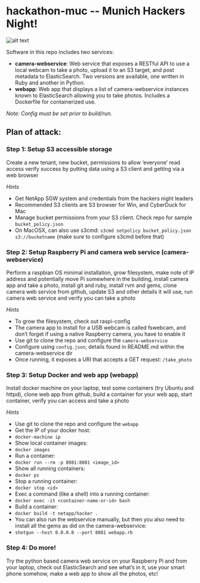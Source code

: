 # hackathon-muc -- Munich Hackers Night!

![alt text](https://cloud.githubusercontent.com/assets/917241/15464979/702523d0-20d2-11e6-8d88-2b71e30863d5.png "Your Challenge")


Software in this repo includes two services:

* **camera-webservice**: Web service that exposes a RESTful API to use a local webcam to take a photo, upload it to an S3 target, and post metadata to ElasticSearch.  Two versions are available, one written in Ruby and another in Python.
* **webapp**: Web app that displays a list of camera-webservice instances known to ElasticSearch allowing you to take photos.  Includes a Dockerfile for containerized use.  

*Note: Config must be set prior to build/run.*

## Plan of attack:

### Step 1: Setup S3 accessible storage
Create a new tenant, new bucket, permissions to allow ‘everyone’ read access
verify success by putting data using a S3 client and getting via a web browser

*Hints*

* Get NetApp SGW system and credentials from the hackers night leaders
* Recommended S3 clients are S3 browser for Win, and CyberDuck for Mac
* Manage bucket permissions from your S3 client.  Check repo for sample  `bucket_policy.json`
* On MacOSX, can also use s3cmd: `s3cmd setpolicy bucket_policy.json s3://bucketname` (make sure to configure s3cmd before that)

### Step 2: Setup Raspberry Pi and camera web service (camera-webservice)
Perform a raspbian OS minimal installation, grow filesystem, make note of IP address and potentially move Pi somewhere in the building, install camera app and take a photo, install git and ruby, install rvm and gems, clone camera web service from github, update S3 and other details it will use, run camera web service and verify you can take a photo

*Hints*

* To grow the filesystem, check out raspi-config
* The camera app to install for a USB webcam is called fswebcam, and don’t forget if using a native Raspberry camera, you have to enable it
* Use git to clone the repo and configure the `camera-webservice`
* Configure using `config.json`; details found in README.md within the camera-webservice dir
* Once running, it exposes a URI that accepts a GET request: `/take_photo`

### Step 3: Setup Docker and web app (webapp)
Install docker machine on your laptop, test some containers (try Ubuntu and httpd), clone web app from github, build a container for your web app, start container, verify you can access and take a photo

*Hints*

* Use git to clone the repo and configure the `webapp`
* Get the IP of your docker host:
 *  `docker-machine ip`
* Show local container images:
 *  `docker images`
* Run a container:
 *  `docker run --rm -p 8081:8081 <image_id>`
* Show all running containers:
 *  `docker ps`
* Stop a running container:
 *  `docker stop <id>`
* Exec a command (like a shell) into a running container:
 *  `docker exec -it <container-name-or-id> bash`
* Build a container:
 *  `docker build -t netapp/hacker .`
* You can also run the webservice manually, but then you also need to install all the gems as did on the camera-webservice:
 * `shotgun --host 0.0.0.0 --port 8081 webapp.rb`

### Step 4: Do more!
Try the python based camera web service on your Raspberry Pi and from your laptop, check out ElasticSearch and see what’s in it, use your smart phone somehow, make a web app to show all the photos, etc!
